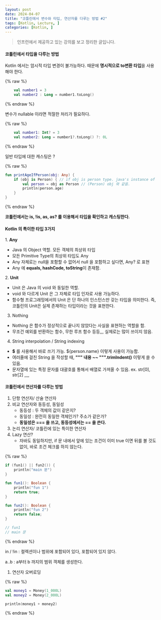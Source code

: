 ```yaml
---
layout: post
date: 2024-04-07
title: "코틀린에서 변수와 타입, 연산자를 다루는 방법 #2"
tags: [Kotlin, Lecture, ]
categories: [Kotlin, ]
---
```



> 인프런에서 제공하고 있는 강의를 보고 정리한 글입니다.



#### **코틀린에서 타입을 다루는 방법**


Kotlin 에서는 암시적 타입 변경이 불가능하다. 때문에 **명시적으로 to변환 타입**을 사용해야 한다.



{% raw %}
```kotlin
    val number1 = 3
    val number2 : Long = number1.toLong()
```
{% endraw %}



변수가 nullable 이라면 적절한 처리가 필요하다.



{% raw %}
```kotlin
    val number1: Int? = 3
    val number2: Long = number1?.toLong() ?: 0L
```
{% endraw %}



일반 타입에 대한 캐스팅은 ?



{% raw %}
```kotlin
fun printAgeIfPerson(obj: Any) {
    if (obj is Person) { // if obj is person type. java's instance of
        val person = obj as Person // (Person) obj 와 같음.
        println(person.age)
    }
}
```
{% endraw %}



**코틀린에서는 is, !is, as, as? 를 이용해서 타입을 확인하고 캐스팅한다.**



#### Kotlin 의 특이한 타입 3가지


1. **Any**

- Java 의 Object 역할. 모든 객체의 최상위 타입
- 모든 Primitive Type의 최상위 타입도 Any
- Any 자체로는 null을 포함할 수 없어서 null 을 포함하고 싶다면, Any? 로 표현
- Any 에 **equals, hashCode, toString**이 존재함.

2. **Unit**

- Unit 은 Java 의 void 와 동일한 역할.
- void 와 다르게 Unit 은 그 자체로 타입 인자로 사용 가능하다.
- 함수형 프로그래밍에서의 Unit 은 단 하나의 인스턴스만 갖는 타입을 의미한다. 즉, 코틀린의 Unit은 실제 존재하는 타입이라는 것을 표현한다.

3. Nothing

- Nothing 은 함수가 정상적으로 끝나지 않았다는 사실을 표현하는 역할을 함.
- 무조건 예외를 반환하는 함수, 무한 루프 함수 등등,,, 실제로는 많이 쓰이지 않음.

4. String interpolation / String indexing

- **$** 를 사용해서 바로 쓰기 가능. ${person.name} 이렇게 사용이 가능함.
- 여러줄에 걸친 String 을 작성할 때, **""" 내용 ~~ """.trimIndent()** 이렇게 쓸 수 있음.
- 문자열에 있는 특정 문자를 대괄호를 통해서 배열로 가져올 수 있음. ex. str[0], str[2] ,,,,


#### **코틀린에서 연산자를 다루는 방법**

1. 단항 연산자/ 산술 연산자
2. 비교 연산자와 동등성, 동일성
	- 동등성 : 두 객체의 값이 같은지?
	- 동일성 : 완전히 동일한 객체인가? 주소가 같은가?
	- **동일성은 === 을 쓰고, 동등성에서는 == 을 쓴다.**
3. 논리 연산자/ 코틀린에 있는 특이한 연산자
4. Lazy 연산?
	- 자바도 동일하지만, if 문 내에서 앞에 있는 조건이 이미 true 이면 뒤를 볼 것도 없이, 바로 조건 체크를 하지 않는다.


{% raw %}
```kotlin
if (fun1() || fun2()) {
	println("main 문")
}

fun fun1(): Boolean {
	println("fun 1")
    return true;
}

fun fun2(): Boolean {
	println("fun 2")
    return false;
}

// fun1
// main 문
```
{% endraw %}



in / !in : 컬렉션이나 범위에 포함되어 있다, 포함되어 있지 않다.


a..b : a부터 b 까지의 범위 객체를 생성한다.

1. 연산자 오버로딩


{% raw %}
```kotlin
val money1 = Money(1_000L)
val money2 = Money(2_000L)

println(money1 + money2)
```
{% endraw %}


